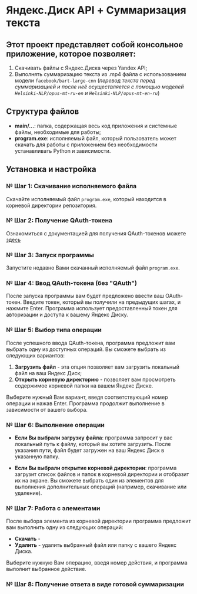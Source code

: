 # Яндекс.Диск API + Суммаризация текста

## Этот проект представляет собой консольное приложение, которое позволяет:
1. Скачивать файлы с Яндекс.Диска через Yandex API;
2. Выполнять суммаризацию текста из .mp4 файла с использованием модели `facebook/bart-large-cnn` (*перевод текста перед суммаризацией и после неё осуществляется с помощью моделей `Helsinki-NLP/opus-mt-ru-en` и `Helsinki-NLP/opus-mt-en-ru`*)

## Структура файлов
- **main/...**: папка, содержащая весь код приложения и системные файлы, необходимые для работы;
- **program.exe**: исполняемый файл, который пользователь может скачать для работы с приложением без необходимости устанавливать Python и зависимости.

## Установка и настройка

### № Шаг 1: Скачивание исполняемого файла
Скачайте исполняемый файл `program.exe`, который находится в корневой директории репозитория.

### № Шаг 2: Получение QAuth-токена
Ознакомиться с документацией для получения QAuth-токенов можете [здесь](https://yandex.ru/dev/disk-api/doc/ru/concepts/quickstart)

### № Шаг 3: Запуск программы
Запустите недавно Вами скачанный исполняемый файл `program.exe`.

### № Шаг 4: Ввод QAuth-токена (без "QAuth")
После запуска программы вам будет предложено ввести ваш OAuth-токен. Введите токен, который вы получили на предыдущих шагах, и нажмите Enter. Программа использует предоставленный токен для авторизации и доступа к вашему Яндекс Диску.

### № Шаг 5: Выбор типа операции
После успешного ввода QAuth-токена, программа предложит вам выбрать одну из доступных операций. Вы сможете выбрать из следующих вариантов:

1. **Загрузить файл** - эта опция позволяет вам загрузить локальный файл на ваш Яндекс Диск;
2. **Открыть корневую директорию** - позволяет вам просмотреть содержимое корневой папки на вашем Яндекс Диске.

Выберите нужный Вам вариант, введя соответствующий номер операции и нажав Enter. Программа продолжит выполнение в зависимости от вашего выбора.

### № Шаг 6: Выполнение операции

- **Если Вы выбрали загрузку файла**: программа запросит у вас локальный путь к файлу, который вы хотите загрузить. После указания пути, файл будет загружен на ваш Яндекс Диск в указанную папку.
  
- **Если Вы выбрали открытие корневой директории**: программа загрузит список файлов и папок в корневой директории и отобразит их на экране. Вы сможете выбрать один из элементов для выполнения дополнительных операций (например, скачивание или удаление).

### № Шаг 7: Работа с элементами

После выбора элемента из корневой директории программа предложит вам выполнить одну из следующих операций:

- **Скачать** - 
- **Удалить** - удалить выбранный файл или папку с вашего Яндекс Диска.

Выберите нужную Вам операцию, введя номер действия, и программа выполнит выбранное действие.

### № Шаг 8: Получение ответа в виде готовой суммаризации
